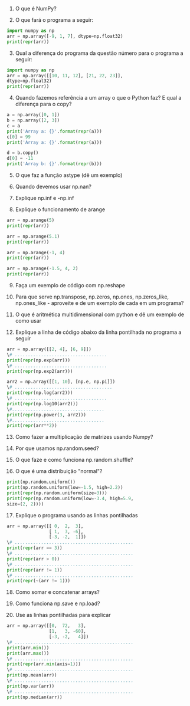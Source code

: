 1. O que é NumPy?

2. O que fará o programa a seguir:

```python
import numpy as np
arr = np.array([-9, 1, 7], dtype=np.float32)
print(repr(arr))
```



3. Qual a diferença do programa da questão número para o programa a seguir:

```python
import numpy as np
arr = np.array([[10, 11, 12], [21, 22, 23]],
dtype=np.float32)
print(repr(arr))
```



4. Quando fazemos referência a um array o que o Python faz? E qual a diferença para o copy?

```python
a = np.array([0, 1])
b = np.array([2, 3])
c = a
print('Array a: {}'.format(repr(a)))
c[0] = 99
print('Array a: {}'.format(repr(a)))

d = b.copy()
d[0] = -11
print('Array b: {}'.format(repr(b)))
```

5. O que faz a função astype (dê um exemplo)

6. Quando devemos usar np.nan?

7. Explique np.inf e -np.inf

8. Explique o funcionamento de arange

```python
arr = np.arange(5)
print(repr(arr))

arr = np.arange(5.1)
print(repr(arr))

arr = np.arange(-1, 4)
print(repr(arr))

arr = np.arange(-1.5, 4, 2)
print(repr(arr))
```



9. Faça um exemplo de código com np.reshape

10. Para que serve np.transpose, np.zeros, np.ones, np.zeros_like, np.ones_like - aproveite e de um exemplo de cada em um programa?

11. O que é aritmética multidimensional com python e dê um exemplo de como usar

12. Explique a linha de código abaixo da linha pontilhada no programa a seguir

```python
arr = np.array([[2, 4], [6, 9]])
\# ...................................
print(repr(np.exp(arr)))
\# ...................................
print(repr(np.exp2(arr)))

arr2 = np.array([[1, 10], [np.e, np.pi]])
\# .....................................
print(repr(np.log(arr2)))
\# ...................................
print(repr(np.log10(arr2)))
\#...................................
print(repr(np.power(3, arr2)))
\#...................................
print(repr(arr**2))
```



13. Como fazer a multiplicação de matrizes usando Numpy?

14. Por que usamos np.random.seed?

15. O que faze e como funciona np.random.shuffle?

16. O que é uma distribuição "normal"?

```python
print(np.random.uniform())
print(np.random.uniform(low=-1.5, high=2.2))
print(repr(np.random.uniform(size=3)))
print(repr(np.random.uniform(low=-3.4, high=5.9,
size=(2, 2))))
```



17. Explique o programa usando as linhas pontilhadas

```python
arr = np.array([[ 0,  2,  3],
				[ 1,  3, -6],
				[-3, -2,  1]])
\# .............................................
print(repr(arr == 3))
\# .............................................
print(repr(arr > 0))
\# .............................................
print(repr(arr != 1))
\# .............................................
print(repr(~(arr != 1)))
```



18. Como somar e concatenar arrays?

19. Como funciona np.save e np.load?

20. Use as linhas pontilhadas para explicar

```python
arr = np.array([[0,  72,   3],
				[1,   3, -60],
				[-3, -2,   4]])
\# .............................................
print(arr.min())
print(arr.max())
\# .............................................
print(repr(arr.min(axis=1)))
\# .............................................
print(np.mean(arr))
\# .............................................
print(np.var(arr))
\# .............................................
print(np.median(arr))
```
